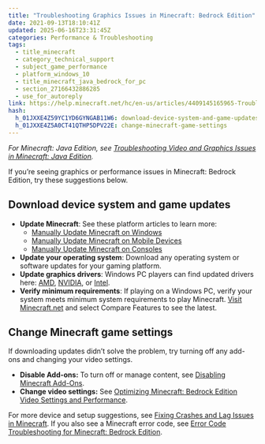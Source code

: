 ```yaml
---
title: "Troubleshooting Graphics Issues in Minecraft: Bedrock Edition"
date: 2021-09-13T18:10:41Z
updated: 2025-06-16T23:31:45Z
categories: Performance & Troubleshooting
tags:
  - title_minecraft
  - category_technical_support
  - subject_game_performance
  - platform_windows_10
  - title_minecraft_java_bedrock_for_pc
  - section_27166432886285
  - use_for_autoreply
link: https://help.minecraft.net/hc/en-us/articles/4409145165965-Troubleshooting-Graphics-Issues-in-Minecraft-Bedrock-Edition
hash:
  h_01JXXE4Z59YC1YD6GYNGAB11W6: download-device-system-and-game-updates
  h_01JXXE4Z5A0CT41QTHP5DPV22E: change-minecraft-game-settings
---
```


*For Minecraft: Java Edition, see [Troubleshooting Video and Graphics Issues in Minecraft: Java Edition](./Troubleshooting-Video-and-Graphics-Issues-in-Minecraft-Java-Edition.md).*

If you’re seeing graphics or performance issues in Minecraft: Bedrock Edition, try these suggestions below.

## Download device system and game updates

- **Update Minecraft**: See these platform articles to learn more:
  - [Manually Update Minecraft on Windows](../Download-Install/Manually-Update-Minecraft-on-Windows.md)
  - [Manually Update Minecraft on Mobile Devices](../Download-Install/Manually-Update-Minecraft-on-Mobile-Devices.md)
  - [Manually Update Minecraft on Consoles](../Download-Install/Manually-Update-Minecraft-on-Consoles.md)
- **Update your operating system**: Download any operating system or software updates for your gaming platform.
- **Update graphics drivers**: Windows PC players can find updated drivers here: [AMD](https://www.amd.com/en/support/download/drivers.html), [NVIDIA](http://www.nvidia.com/Download/index.aspx), or [Intel](https://downloadcenter.intel.com/).
- **Verify minimum requirements**: If playing on a Windows PC, verify your system meets minimum system requirements to play Minecraft. [Visit Minecraft.net](https://www.minecraft.net/en-us/store/minecraft-deluxe-collection-pc?tabs=%7B%22details%22%3A1%7D#accordionv1-b6c8df09da-item-7739893325:~:text=Windows%2010%20system%20requirements) and select Compare Features to see the latest.

## Change Minecraft game settings

If downloading updates didn’t solve the problem, try turning off any add-ons and changing your video settings.

- **Disable Add-ons:** To turn off or manage content, see [Disabling Minecraft Add-Ons](../Managing-Marketplace-Content/Disable-Minecraft-Add-Ons-to-Solve-Game-Issues.md).
- **Change video settings:** See [Optimizing Minecraft: Bedrock Edition Video Settings and Performance](./Optimizing-Minecraft-Bedrock-Edition-Video-Settings-and-Performance.md).

For more device and setup suggestions, see [Fixing Crashes and Lag Issues in Minecraft](./Fixing-Crashes-and-Lag-Issues-in-Minecraft.md). If you also see a Minecraft error code, see [Error Code Troubleshooting for Minecraft: Bedrock Edition](../Error-Code-Troubleshooting/Error-Code-Troubleshooting-for-Minecraft-Bedrock-Edition.md).
